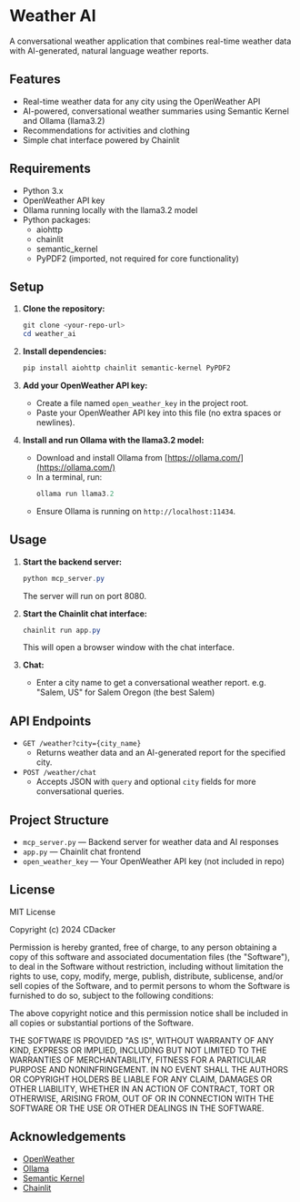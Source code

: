 # Weather AI

A conversational weather application that combines real-time weather data with AI-generated, natural language weather reports.

## Features

- Real-time weather data for any city using the OpenWeather API
- AI-powered, conversational weather summaries using Semantic Kernel and Ollama (llama3.2)
- Recommendations for activities and clothing
- Simple chat interface powered by Chainlit

## Requirements

- Python 3.x
- OpenWeather API key
- Ollama running locally with the llama3.2 model
- Python packages:
  - aiohttp
  - chainlit
  - semantic_kernel
  - PyPDF2 (imported, not required for core functionality)

## Setup

1. **Clone the repository:**
   ```powershell
   git clone <your-repo-url>
   cd weather_ai
   ```

2. **Install dependencies:**
   ```powershell
   pip install aiohttp chainlit semantic-kernel PyPDF2
   ```

3. **Add your OpenWeather API key:**
   - Create a file named `open_weather_key` in the project root.
   - Paste your OpenWeather API key into this file (no extra spaces or newlines).

4. **Install and run Ollama with the llama3.2 model:**
   - Download and install Ollama from [https://ollama.com/](https://ollama.com/)
   - In a terminal, run:
     ```powershell
     ollama run llama3.2
     ```
   - Ensure Ollama is running on `http://localhost:11434`.

## Usage

1. **Start the backend server:**
   ```powershell
   python mcp_server.py
   ```
   The server will run on port 8080.

2. **Start the Chainlit chat interface:**
   ```powershell
   chainlit run app.py
   ```
   This will open a browser window with the chat interface.

3. **Chat:**
   - Enter a city name to get a conversational weather report. e.g. "Salem, US" for Salem Oregon (the best Salem)

## API Endpoints

- `GET /weather?city={city_name}`
  - Returns weather data and an AI-generated report for the specified city.
- `POST /weather/chat`
  - Accepts JSON with `query` and optional `city` fields for more conversational queries.

## Project Structure

- `mcp_server.py` — Backend server for weather data and AI responses
- `app.py` — Chainlit chat frontend
- `open_weather_key` — Your OpenWeather API key (not included in repo)

## License

MIT License

Copyright (c) 2024 CDacker

Permission is hereby granted, free of charge, to any person obtaining a copy
of this software and associated documentation files (the "Software"), to deal
in the Software without restriction, including without limitation the rights
to use, copy, modify, merge, publish, distribute, sublicense, and/or sell
copies of the Software, and to permit persons to whom the Software is
furnished to do so, subject to the following conditions:

The above copyright notice and this permission notice shall be included in all
copies or substantial portions of the Software.

THE SOFTWARE IS PROVIDED "AS IS", WITHOUT WARRANTY OF ANY KIND, EXPRESS OR
IMPLIED, INCLUDING BUT NOT LIMITED TO THE WARRANTIES OF MERCHANTABILITY,
FITNESS FOR A PARTICULAR PURPOSE AND NONINFRINGEMENT. IN NO EVENT SHALL THE
AUTHORS OR COPYRIGHT HOLDERS BE LIABLE FOR ANY CLAIM, DAMAGES OR OTHER
LIABILITY, WHETHER IN AN ACTION OF CONTRACT, TORT OR OTHERWISE, ARISING FROM,
OUT OF OR IN CONNECTION WITH THE SOFTWARE OR THE USE OR OTHER DEALINGS IN THE
SOFTWARE.

## Acknowledgements

- [OpenWeather](https://openweathermap.org/)
- [Ollama](https://ollama.com/)
- [Semantic Kernel](https://github.com/microsoft/semantic-kernel)
- [Chainlit](https://www.chainlit.io/)
